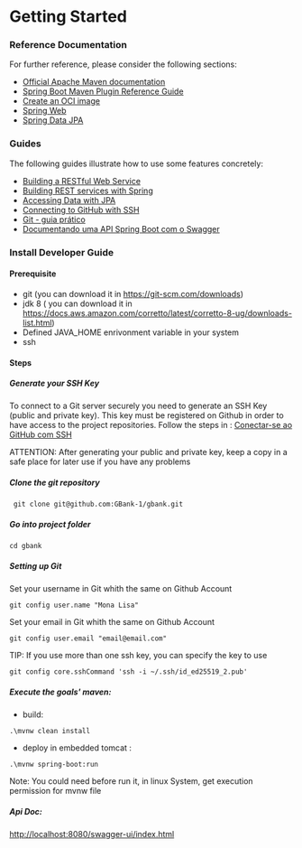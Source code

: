 # Getting Started

### Reference Documentation
For further reference, please consider the following sections:

* [Official Apache Maven documentation](https://maven.apache.org/guides/index.html)
* [Spring Boot Maven Plugin Reference Guide](https://docs.spring.io/spring-boot/docs/2.5.6/maven-plugin/reference/html/)
* [Create an OCI image](https://docs.spring.io/spring-boot/docs/2.5.6/maven-plugin/reference/html/#build-image)
* [Spring Web](https://docs.spring.io/spring-boot/docs/2.5.6/reference/htmlsingle/#boot-features-developing-web-applications)
* [Spring Data JPA](https://docs.spring.io/spring-boot/docs/2.5.6/reference/htmlsingle/#boot-features-jpa-and-spring-data)

### Guides
The following guides illustrate how to use some features concretely:

* [Building a RESTful Web Service](https://spring.io/guides/gs/rest-service/)
* [Building REST services with Spring](https://spring.io/guides/tutorials/bookmarks/)
* [Accessing Data with JPA](https://spring.io/guides/gs/accessing-data-jpa/)
* [Connecting to GitHub with SSH](https://docs.github.com/en/authentication/connecting-to-github-with-ssh)
* [Git - guia prático](http://rogerdudler.github.io/git-guide/index.pt_BR.html)
* [Documentando uma API Spring Boot com o Swagger](https://www.treinaweb.com.br/blog/documentando-uma-api-spring-boot-com-o-swagger)


### Install Developer Guide

#### Prerequisite

- git (you can download it in https://git-scm.com/downloads)
- jdk 8 ( you can download it in https://docs.aws.amazon.com/corretto/latest/corretto-8-ug/downloads-list.html)
- Defined JAVA_HOME enrivonment variable in your system
- ssh 


#### Steps

##### Generate your SSH Key

To connect to a Git server securely you need to generate an SSH Key (public and private key). This key must be registered on Github in order to have access to the project repositories. Follow the steps in : [Conectar-se ao GitHub com SSH](https://docs.github.com/pt/authentication/connecting-to-github-with-ssh)

ATTENTION: After generating your public and private key, keep a copy in a safe place for later use if you have any problems

  ##### Clone the git repository
  
  ``` git clone git@github.com:GBank-1/gbank.git```
  
  ##### Go into project folder
  
  ``` cd gbank ```
  
  
  ##### Setting up Git
  
  Set your username in Git whith the same on Github Account
    
  ``` git config user.name "Mona Lisa" ```
    
  Set your email in Git whith the same on Github Account
    
  ``` git config user.email "email@email.com" ```
  
  TIP: If you use more than one ssh key, you can specify the key to use
  
  ```git config core.sshCommand 'ssh -i ~/.ssh/id_ed25519_2.pub'```
  
  ##### Execute the goals' maven:
  
  - build:
  
  ``` .\mvnw clean install ```
  
  - deploy in embedded tomcat :
  
  ``` .\mvnw spring-boot:run ```
  
  Note: You could need before run it, in linux System, get execution permission for mvnw file
  
  
  
  ##### Api Doc:
  
  [http://localhost:8080/swagger-ui/index.html](http://localhost:8080/swagger-ui/index.html)




